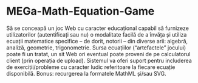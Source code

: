 # MEGa-Math-Equation-Game
Să se conceapă un joc Web cu caracter educațional capabil să furnizeze utilizatorilor (autentificați sau nu) o modalitate facilă de a învăța și utiliza ecuații matematice specifice – de dorit, notorii – din diverse arii: algebră, analiză, geometrie, trigonometrie. Sursa ecuațiilor (“artefactele” jocului) poate fi un tratat, un sit Web ori eventual poate proveni de pe calculatorul client (prin operația de upload). Sistemul va oferi suport pentru includerea de exerciții/probleme cu caracter ludic referitoare la fiecare ecuație disponibilă. Bonus: recurgerea la formatele MathML și/sau SVG.
